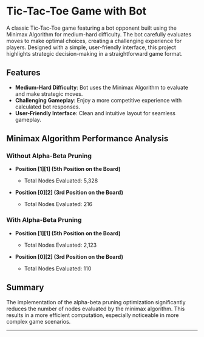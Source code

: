 # Tic-Tac-Toe Game with Bot

A classic Tic-Tac-Toe game featuring a bot opponent built using the Minimax Algorithm for medium-hard difficulty. The bot carefully evaluates moves to make optimal choices, creating a challenging experience for players. Designed with a simple, user-friendly interface, this project highlights strategic decision-making in a straightforward game format.

## Features
- **Medium-Hard Difficulty**: Bot uses the Minimax Algorithm to evaluate and make strategic moves.
- **Challenging Gameplay**: Enjoy a more competitive experience with calculated bot responses.
- **User-Friendly Interface**: Clean and intuitive layout for seamless gameplay.

## Minimax Algorithm Performance Analysis

### Without Alpha-Beta Pruning

- **Position [1][1] (5th Position on the Board)**
  - Total Nodes Evaluated: 5,328

- **Position [0][2] (3rd Position on the Board)**
  - Total Nodes Evaluated: 216

### With Alpha-Beta Pruning

- **Position [1][1] (5th Position on the Board)**
  - Total Nodes Evaluated: 2,123

- **Position [0][2] (3rd Position on the Board)**
  - Total Nodes Evaluated: 110

## Summary

The implementation of the alpha-beta pruning optimization significantly reduces the number of nodes evaluated by the minimax algorithm. This results in a more efficient computation, especially noticeable in more complex game scenarios.

---


